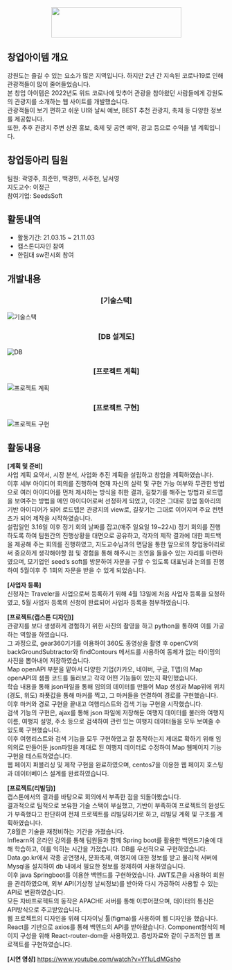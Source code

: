 <div align="center">
  
<img src="https://user-images.githubusercontent.com/77434165/121373300-eb400800-c979-11eb-9c40-bdcb44a1604b.png" width="300" height="70" align="center" />

</div>

## 창업아이템 개요
강원도는 즐길 수 있는 요소가 많은 지역입니다. 하지만 2년 간 지속된 코로나19로 인해 관광객들이 많이 줄어들었습니다.<br/>
본 창업 아이템은 2022년도 위드 코로나에 맞추어 관광을 참아왔던 사람들에게 강원도의 관광지를 소개하는 웹 사이트를 개발했습니다.<br/>
관광객들이 보기 편하고 쉬운 UI와 날씨 예보, BEST 추천 관광지, 축제 등 다양한 정보를 제공합니다.<br/>
또한, 추후 관광지 주변 상권 홍보, 축제 및 공연 예약, 광고 등으로 수익을 낼 계획입니다.<br/>

## 창업동아리 팀원
팀원: 곽영주, 최준민, 백경민, 서주현, 남서영<br/>
지도교수: 이정근<br/>
참여기업: SeedsSoft<br/>

## 활동내역
- 활동기간: 21.03.15 ~ 21.11.03
- 캡스톤디자인 참여
- 한림대 sw전시회 참여

## 개발내용
<div align="center"><h3>[기술스택]</h3></div>

![기술스택](https://user-images.githubusercontent.com/77434165/140799326-6210aee4-bc89-4add-ad5d-611ef1d17fa7.png)

<div align="center"><h3>[DB 설계도]</h3></div>

![DB](https://user-images.githubusercontent.com/77434165/142240976-f95f57cf-e5f8-4049-b51d-232976aa68c5.PNG)

<div align="center"><h3>[프로젝트 계획]</h3></div>

![프로젝트 계획](https://user-images.githubusercontent.com/77434165/140800117-c147d279-cce9-49d4-82ca-50a4478a1593.png)

<div align="center"><h3>[프로젝트 구현]</h3></div>

![프로젝트 구현](https://user-images.githubusercontent.com/77434165/140800814-ff43c6b6-1e67-4cf0-9a39-7ac15820239c.png)

## 활동내용
**[계획 및 준비]**<br>
사업 계획 요약서, 시장 분석, 사업화 추진 계획을 설립하고 창업을 계획하였습니다.<br>
이후 세부 아이디어 회의를 진행하여 현재 자신의 실력 및 구현 가능 여부와 무관한 방법으로 여러 아이디어를 먼저 제시하는 방식을 취한 결과, 길찾기를 해주는 방법과 로드맵을 보여주는 방법을 메인 아이디어로써 선정하게 되었고, 이것은 그대로 창업 동아리의 기반 아이디어가 되어 로드맵은 관광지의 view로, 길찾기는 그대로 이어지며 주요 컨텐츠가 되어 제작을 시작하였습니다.<br>
설립일인 3.16일 이후 정기 회의 날짜를 잡고(매주 일요일 19~22시) 정기 회의를 진행하도록 하여 팀원간의 진행상황을 대면으로 공유하고, 각자의 제작 결과에 대한 피드백을 제공해 주는 회의를 진행하였고, 지도교수님과의 면담을 통한 앞으로의 창업동아리로써 중요하게 생각해야할 점 및 경험을 통해 해주시는 조언을 들을수 있는 자리를 마련하였으며, 모기업인 seed’s soft를 방문하여 자문을 구할 수 있도록 대표님과 논의를 진행하여 5월이후 주 1회의 자문을 받을 수 있게 되었습니다.<br>

**[사업자 등록]**<br>
신청자는 Traveler을 사업으로써 등록하기 위해 4월 13일에 처음 사업자 등록을 요청하였고, 5월 사업자 등록의 신청이 완료되어 사업자 등록을 첨부하였습니다.<br>

**[프로젝트(캡스톤 디자인)]**<br>
관광지를 보다 생생하게 경험하기 위한 사진의 촬영을 하고 python을 통하여 이를 가공하는 역할을 하였습니다.<br>
그 과정으로, gear360기기를 이용하여 360도 동영상을 촬영 후 openCV의 backGroundSubtractor와 findContours 메서드를 사용하여 동체가 없는 타이밍의 사진을 뽑아내어 저장하였습니다.<br>
Map openAPI 부분을 맡아서 다양한 기업(카카오, 네이버, 구글, T맵)의 Map openAPI의 샘플 코드를 둘러보고 각각 어떤 기능들이 있는지 확인했습니다.<br>
학습 내용을 통해 json파일을 통해 임의의 데이터를 만들어 Map 생성과 Map위에 위치(경도, 위도) 좌푯값을 통해 마커를 찍고, 그 마커들을 연결하여 경로를 구현했습니다.<br>
이후 마커와 경로 구현을 끝내고 여행리스트와 검색 기능 구현을 시작했습니다.<br>
검색 기능의 구현은, ajax를 통해 json 파일에 저장해둔 여행지 데이터를 불러와 여행지 이름, 여행지 설명, 주소 등으로 검색하여 관련 있는 여행지 데이터들을 모두 보여줄 수 있도록 구현했습니다.<br>
이후 여행리스트와 검색 기능을 모두 구현하였고 잘 동작하는지 제대로 확하기 위해 임의의로 만들어둔 json파일을 제대로 된 여행지 데이터로 수정하여 Map 웹페이지 기능 구현을 테스트하였습니다.<br>
웹 페이지 퍼블리싱 및 제작 구현을 완료하였으며, centos7을 이용한 웹 페이지 호스팅과 데이터베이스 설계를 완료하였습니다.<br>

**[프로젝트(리빌딩)]**<br>
캡스톤에서의 결과를 바탕으로 회의에서 부족한 점을 되돌아봤습니다.<br>
결과적으로 팀적으로 보유한 기술 스택이 부실했고, 기반이 부족하여 프로젝트의 완성도가 부족했다고 판단하여 전체 프로젝트를 리빌딩하기로 하고, 리빌딩 계획 및 구조를 계획하였습니다.<br>
7,8월은 기술을 재정비하는 기간을 가졌습니다.<br>
Inflearn의 온라인 강의를 통해 팀원들과 함께 Spring boot를 활용한 백엔드기술에 대해 학습하고, 이를 익히는 시간을 가졌습니다. DB를 우선적으로 구현하였습니다.<br>
Data.go.kr에서 각종 공연행사, 문화축제, 여행지에 대한 정보를 받고 물리적 서버에 Mysql을 설치하여 db 내에서 필요한 정보를 정제하여 사용하였습니다.<br>
이후 java Springboot를 이용한 백엔드를 구현하였습니다. JWT토큰을 사용하여 회원을 관리하였으며, 외부 API(기상청 날씨정보)를 받아와 다시 가공하여 사용할 수 있는 API로 변환하였습니다.<br>
모든 자바프로젝트의 동작은 APACHE 서버를 통해 이루어졌으며, 데이터의 통신은 API방식으로 주고받았습니다.<br> 
웹 프로젝트의 디자인을 위해 디자이닝 툴(figma)를 사용하여 웹 디자인을 했습니다.<br>
React를 기반으로 axios를 통해 백엔드의 API를 받아왔습니다. Component형식의 페이지 구성을 위해 React-router-dom을 사용하였고. 증빙자료와 같이 구조적인 웹 프로젝트를 구현하였습니다.<br>

**[시연 영상]**
https://www.youtube.com/watch?v=Yf1uLdMGsho
